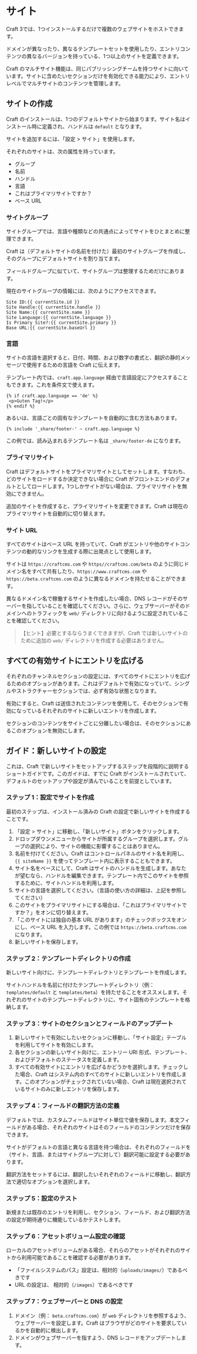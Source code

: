 サイト
======================

Craft 3では、1つインストールするだけで複数のウェブサイトをホストできます。

ドメインが異なったり、異なるテンプレートセットを使用したり、エントリコンテンツの異なるバージョンを持っている、1つ以上のサイトを定義できます。

Craft のマルチサイト機能は、同じパブリッシングチームを持つサイトに向いています。サイトに含めたいセクションだけを有効化できる能力により、エントリレベルでマルチサイトのコンテンツを管理します。

## サイトの作成

Craft のインストールは、1つのデフォルトサイトから始まります。サイト名はインストール時に定義され、ハンドルは `default` となります。

サイトを追加するには、「設定 > サイト」を使用します。

それぞれのサイトは、次の属性を持っています。

* グループ
* 名前
* ハンドル
* 言語
* これはプライマリサイトですか？
* ベース URL

### サイトグループ

サイトグループでは、言語や種類などの共通点によってサイトをひとまとめに整理できます。

Craft は（デフォルトサイトの名前を付けた）最初のサイトグループを作成し、そのグループにデフォルトサイトを割り当てます。

フィールドグループに似ていて、サイトグループは整理するためだけにあります。

現在のサイトグループの情報には、次のようにアクセスできます。

```twig
Site ID:{{ currentSite.id }}
Site Handle:{{ currentSite.handle }}
Site Name:{{ currentSite.name }}
Site Language:{{ currentSite.language }}
Is Primary Site?:{{ currentSite.primary }}
Base URL:{{ currentSite.baseUrl }}
```

### 言語

サイトの言語を選択すると、日付、時間、および数字の書式と、翻訳の静的メッセージで使用するための言語を Craft に伝えます。

テンプレート内では、`craft.app.language` 経由で言語設定にアクセスすることもできます。これを条件文で使えます。

```twig
{% if craft.app.language == 'de' %}
 <p>Guten Tag!</p>
{% endif %}
```

あるいは、言語ごとの固有なテンプレートを自動的に含む方法もあります。

```twig
{% include '_share/footer-' ~ craft.app.language %}
```

この例では、読み込まれるテンプレート名は `_share/footer-de` になります。

### プライマリサイト

Craft はデフォルトサイトをプライマリサイトとしてセットします。すなわち、どのサイトをロードするか決定できない場合に Craft がフロントエンドのデフォルトとしてロードします。1つしかサイトがない場合は、プライマリサイトを無効にできません。

追加のサイトを作成すると、プライマリサイトを変更できます。Craft は現在のプライマリサイトを自動的に切り替えます。

### サイト URL

すべてのサイトはベース URL を持っていて、Craft がエントリや他のサイトコンテンツの動的なリンクを生成する際に出発点として使用します。

サイトは `https://craftcms.com` や `https//craftcms.com/beta` のように同じドメイン名をすべて共有したり、`https://www.craftcms.com` や `https://beta.craftcms.com` のように異なるドメインを持たせることができます。

異なるドメイン名で稼働するサイトを作成したい場合、DNS レコードがそのサーバーを指していることを確認してください。さらに、ウェブサーバーがそのドメインへのトラフィックを `web/` ディレクトリに向けるように設定されていることを確認してください。

> 【ヒント】必要とするならうまくできますが、Craft では新しいサイトのために追加の `web/` ディレクトリを作成する必要はありません。

## すべての有効サイトにエントリを広げる

それぞれのチャンネルセクションの設定には、すべてのサイトにエントリを広げるためのオプションがあります。これはデフォルトで有効になっていて、シングルやストラクチャーセクションでは、必ず有効な状態となります。

有効にすると、Craft は送信されたコンテンツを使用して、そのセクションで有効になっているそれぞれのサイトに新しいエントリを作成します。

セクションのコンテンツをサイトごとに分離したい場合は、そのセクションにあるこのオプションを無効にします。

## ガイド：新しいサイトの設定

これは、Craft で新しいサイトをセットアップするステップを段階的に説明するショートガイドです。このガイドは、すでに Craft がインストールされていて、デフォルトのセットアップや設定が済んでいることを前提としています。

### ステップ 1：設定でサイトを作成

最初のステップは、インストール済みの Craft の設定で新しいサイトを作成することです。

1. 「設定 > サイト」に移動し、「新しいサイト」ボタンをクリックします。
2. ドロップダウンメニューからサイトが所属するグループを選択します。グループの選択により、サイトの機能に影響することはありません。
3. 名前を付けてください。Craft はコントロールパネルのサイト名を利用し、`{{ siteName }}` を使ってテンプレート内に表示することもできます。
4. サイト名をベースにして、Craft はサイトのハンドルを生成します。あなたが望むなら、ハンドルを編集できます。テンプレート内でこのサイトを参照するために、サイトハンドルを利用します。
5. サイトの言語を選択してください。（言語の使い方の詳細は、上記を参照してください）
6. このサイトをプライマリサイトにする場合は、「これはプライマリサイトですか？」をオンに切り替えます。
7. 「このサイトには独自の基本 URL があります」のチェックボックスをオンにし、ベース URL を入力します。この例では `https://beta.craftcms.com` になります。
8. 新しいサイトを保存します。

### ステップ 2：テンプレートディレクトリの作成

新しいサイト向けに、テンプレートディレクトリとテンプレートを作成します。

サイトハンドルを名前に付けたテンプレートディレクトリ（例： `templates/default` と `templates/beta`）を持たせることをオススメします。それぞれのサイトのテンプレートディレクトリに、サイト固有のテンプレートを格納します。

### ステップ 3：サイトのセクションとフィールドのアップデート

1. 新しいサイトで有効にしたいセクションに移動し、「サイト設定」テーブルを利用してサイトを有効にします。
2. 各セクションの新しいサイト向けに、エントリー URI 形式、テンプレート、およびデフォルトのステータスを定義します。
3. すべての有効サイトにエントリを広げるかどうかを選択します。チェックした場合、Craft はシステム内のすべてのサイトに新しいエントリを作成します。このオプションがチェックされていない場合、Craft は現在選択されているサイトのみに新しエントリを保存します。

### ステップ 4：フィールドの翻訳方法の定義

デフォルトでは、カスタムフィールドはサイト単位で値を保存します。本文フィールドがある場合、それぞれのサイトはそのフィールドのコンテンツだけを保存できます。

サイトがデフォルトの言語と異なる言語を持つ場合は、それぞれのフィールドを（サイト、言語、またはサイトグループに対して）翻訳可能に設定する必要があります。

翻訳方法をセットするには、翻訳したいそれぞれのフィールドに移動し、翻訳方法で適切なオプションを選択します。

### ステップ 5：設定のテスト

新規または既存のエントリを利用し、セクション、フィールド、および翻訳方法の設定が期待通りに機能しているかテストします。

### ステップ 6：アセットボリューム設定の確認

ローカルのアセットボリュームがある場合、それらのアセットがそれぞれのサイトから利用可能であることを確認する必要があります。

* 「ファイルシステムのパス」設定は、相対的（`uploads/images/`）であるべきです
* URL の設定は、 相対的（`/images`）であるべきです

### ステップ 7：ウェブサーバーと DNS の設定

1. ドメイン（例： `beta.craftcms.com`）が `web` ディレクトリを参照するよう、ウェブサーバーを設定します。Craft はブラウザがどのサイトを要求しているかを自動的に検出します。
2. ドメインがウェブサーバーを指すよう、DNS レコードをアップデートします。

